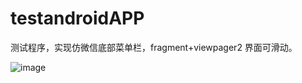 # testandroidAPP
测试程序，实现仿微信底部菜单栏，fragment+viewpager2
界面可滑动。

![image](https://user-images.githubusercontent.com/98386278/170440779-0113711c-bad3-4aa3-a580-e590d58dbbc8.png)
